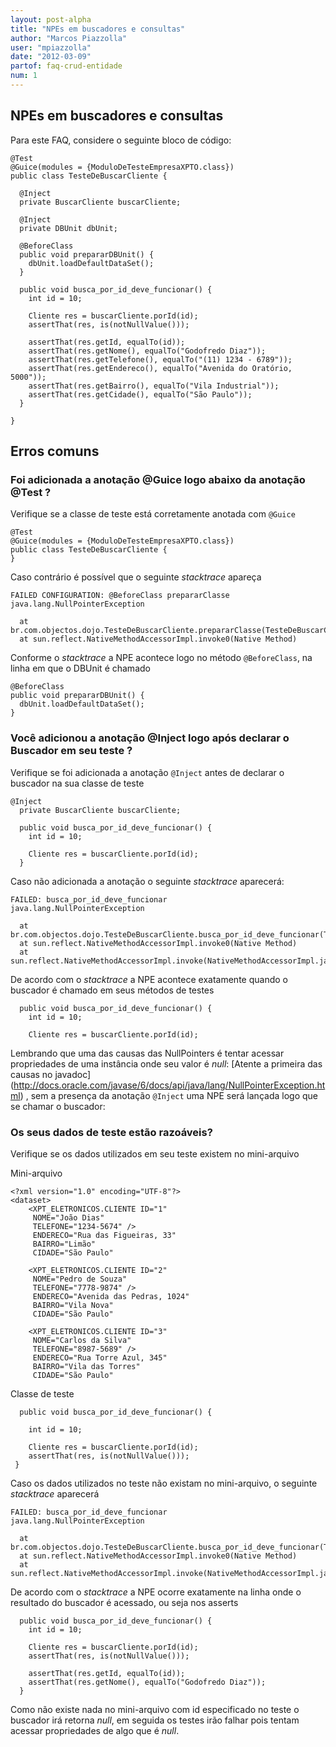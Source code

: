 ```yaml
---
layout: post-alpha
title: "NPEs em buscadores e consultas"
author: "Marcos Piazzolla"
user: "mpiazzolla"
date: "2012-03-09"
partof: faq-crud-entidade
num: 1
---
```


## NPEs em buscadores e consultas

Para este FAQ, considere o seguinte bloco de código:

    @Test
    @Guice(modules = {ModuloDeTesteEmpresaXPTO.class})
    public class TesteDeBuscarCliente {

      @Inject
	  private BuscarCliente buscarCliente;
	  
	  @Inject
	  private DBUnit dbUnit;
	  
	  @BeforeClass
	  public void prepararDBUnit() {
	    dbUnit.loadDefaultDataSet();
	  }
	  
      public void busca_por_id_deve_funcionar() {
        int id = 10;
          
        Cliente res = buscarCliente.porId(id);
        assertThat(res, is(notNullValue()));
        
        assertThat(res.getId, equalTo(id));
        assertThat(res.getNome(), equalTo("Godofredo Diaz"));
        assertThat(res.getTelefone(), equalTo("(11) 1234 - 6789"));
        assertThat(res.getEndereco(), equalTo("Avenida do Oratório, 5000"));
        assertThat(res.getBairro(), equalTo("Vila Industrial"));
        assertThat(res.getCidade(), equalTo("São Paulo"));
	  }
      
    }
    
## Erros comuns

### Foi adicionada a anotação @Guice logo abaixo da anotação @Test ? 

Verifique se a classe de teste está corretamente anotada com `@Guice`  

    @Test
    @Guice(modules = {ModuloDeTesteEmpresaXPTO.class})
    public class TesteDeBuscarCliente {
    }
    
Caso contrário é possível que o seguinte _stacktrace_ apareça

    FAILED CONFIGURATION: @BeforeClass prepararClasse
    java.lang.NullPointerException
    
      at br.com.objectos.dojo.TesteDeBuscarCliente.prepararClasse(TesteDeBuscarCliente.java:42)
      at sun.reflect.NativeMethodAccessorImpl.invoke0(Native Method)

Conforme o _stacktrace_ a NPE acontece logo no método `@BeforeClass`, na linha 
em que o DBUnit é chamado

    @BeforeClass
    public void prepararDBUnit() {
      dbUnit.loadDefaultDataSet();
    }
 	

### Você adicionou a anotação @Inject logo após declarar o Buscador em seu teste ?
 
Verifique se foi adicionada a anotação `@Inject` antes de declarar o buscador na sua classe de teste

    @Inject
      private BuscarCliente buscarCliente;
		 
      public void busca_por_id_deve_funcionar() {
        int id = 10;
		
        Cliente res = buscarCliente.porId(id);
      }
	
Caso não adicionada a anotação o seguinte _stacktrace_ aparecerá: 

    FAILED: busca_por_id_deve_funcionar
    java.lang.NullPointerException
    
      at br.com.objectos.dojo.TesteDeBuscarCliente.busca_por_id_deve_funcionar(TesteDeBuscarCliente.java:47)
      at sun.reflect.NativeMethodAccessorImpl.invoke0(Native Method)
      at sun.reflect.NativeMethodAccessorImpl.invoke(NativeMethodAccessorImpl.java:56)
 
De acordo com o _stacktrace_ a NPE acontece exatamente quando o buscador é chamado em seus métodos
de testes

      public void busca_por_id_deve_funcionar() {
        int id = 10;

        Cliente res = buscarCliente.porId(id);
 
Lembrando que uma das causas das NullPointers é tentar acessar propriedades de uma instância onde seu
valor é _null_: [Atente a primeira das causas no javadoc] (http://docs.oracle.com/javase/6/docs/api/java/lang/NullPointerException.html)
, sem a presença da anotação `@Inject` uma NPE será lançada logo que se chamar o buscador:
  

### Os seus dados de teste estão razoáveis?

Verifique se os dados utilizados em seu teste existem no mini-arquivo

Mini-arquivo

	<?xml version="1.0" encoding="UTF-8"?>
	<dataset>
		<XPT_ELETRONICOS.CLIENTE ID="1"
		 NOME="João Dias" 
		 TELEFONE="1234-5674" />
		 ENDERECO="Rua das Figueiras, 33" 
		 BAIRRO="Limão"
		 CIDADE="São Paulo"
		 
		<XPT_ELETRONICOS.CLIENTE ID="2"
		 NOME="Pedro de Souza" 
		 TELEFONE="7778-9874" />
		 ENDERECO="Avenida das Pedras, 1024" 
		 BAIRRO="Vila Nova"
		 CIDADE="São Paulo"
		
		<XPT_ELETRONICOS.CLIENTE ID="3"
		 NOME="Carlos da Silva" 
		 TELEFONE="8987-5689" />
		 ENDERECO="Rua Torre Azul, 345" 
		 BAIRRO="Vila das Torres"
		 CIDADE="São Paulo"

Classe de teste

      public void busca_por_id_deve_funcionar() {

        int id = 10;
       
        Cliente res = buscarCliente.porId(id);
        assertThat(res, is(notNullValue()));
     }	

Caso os dados utilizados no teste não existam no mini-arquivo, o seguinte _stacktrace_ aparecerá

    FAILED: busca_por_id_deve_funcionar
    java.lang.NullPointerException
    
      at br.com.objectos.dojo.TesteDeBuscarCliente.busca_por_id_deve_funcionar(TesteDeBuscarCliente.java:62)
      at sun.reflect.NativeMethodAccessorImpl.invoke0(Native Method)
      at sun.reflect.NativeMethodAccessorImpl.invoke(NativeMethodAccessorImpl.java:39)
		
De acordo com o _stacktrace_ a NPE ocorre exatamente na linha onde o resultado do buscador é acessado,
ou seja nos asserts

      public void busca_por_id_deve_funcionar() {
        int id = 10;
        
        Cliente res = buscarCliente.porId(id);
        assertThat(res, is(notNullValue()));
        
        assertThat(res.getId, equalTo(id));
        assertThat(res.getNome(), equalTo("Godofredo Diaz"));
      }

Como não existe nada no mini-arquivo com id especificado no teste o buscador irá retorna _null_, em
seguida os testes irão falhar pois tentam acessar propriedades de algo que é _null_. 
